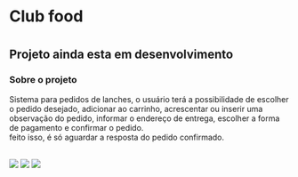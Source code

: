 <h1>Club food<h1>
<h2>Projeto ainda esta em desenvolvimento </h2>

<h3>Sobre o projeto </h3>
<p>Sistema para pedidos de lanches, o usuário terá a possibilidade de escolher o pedido desejado, adicionar ao carrinho,
acrescentar ou inserir uma observação do pedido, informar o endereço de entrega, escolher a forma de pagamento e confirmar o pedido. <br/>
feito isso, é só aguardar a resposta do pedido confirmado. </p>
<br/>


<img src="https://user-images.githubusercontent.com/96319481/206826902-006732f2-d73b-4674-9276-9c80bd6b0dc2.png"/>
<img src="https://user-images.githubusercontent.com/96319481/206826905-158740e1-1ed4-409a-bb52-223b1a6c1747.png"/>
<img src="https://user-images.githubusercontent.com/96319481/206826908-9d0e70b8-c4ac-4fe7-983a-b259a126c063.png"/>

